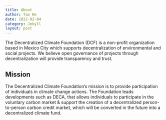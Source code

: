 ```yaml
---
title: About
author: Tao He
date: 2022-02-04
category: Jekyll
layout: post
---
```


The Decentralized Climate Foundation (DCF) is a non-profit organization based in Mexico City which supports decentralization of environmental and social projects. We believe open governance of projects through decentralization will provide transparency and trust.

## Mission
The Decentralized Climate Foundation’s mission is to provide participation of individuals in climate change actions. The Foundation leads developments such as DECA, that allows individuals to participate in the voluntary carbon market & support the creation of a decentralized person-to-person carbon credit market, which will be converted in the future into a decentralized climate fund.
